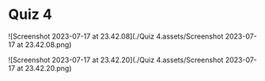 # Quiz 4

![Screenshot 2023-07-17 at 23.42.08](./Quiz 4.assets/Screenshot 2023-07-17 at 23.42.08.png)

![Screenshot 2023-07-17 at 23.42.20](./Quiz 4.assets/Screenshot 2023-07-17 at 23.42.20.png)